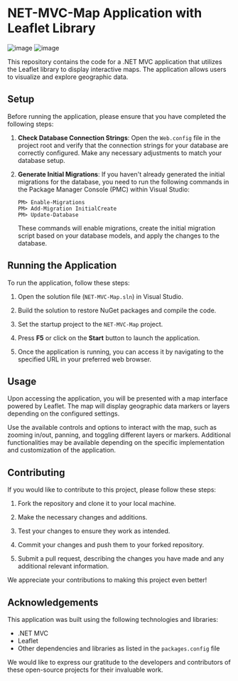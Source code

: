 # NET-MVC-Map Application with Leaflet Library
![image](https://github.com/ZeddHp/NET-MVC-Maps/assets/68005483/10f8d101-3f92-4b1a-8936-3f0f415d3edc)
![image](https://github.com/ZeddHp/NET-MVC-Maps/assets/68005483/4d83e098-bce6-4427-8383-21a82cd5af14)

This repository contains the code for a .NET MVC application that utilizes the Leaflet library to display interactive maps. The application allows users to visualize and explore geographic data.

## Setup

Before running the application, please ensure that you have completed the following steps:

1. **Check Database Connection Strings**: Open the `Web.config` file in the project root and verify that the connection strings for your database are correctly configured. Make any necessary adjustments to match your database setup.

2. **Generate Initial Migrations**: If you haven't already generated the initial migrations for the database, you need to run the following commands in the Package Manager Console (PMC) within Visual Studio:

   ```
   PM> Enable-Migrations
   PM> Add-Migration InitialCreate
   PM> Update-Database
   ```

   These commands will enable migrations, create the initial migration script based on your database models, and apply the changes to the database.

## Running the Application

To run the application, follow these steps:

1. Open the solution file (`NET-MVC-Map.sln`) in Visual Studio.

2. Build the solution to restore NuGet packages and compile the code.

3. Set the startup project to the `NET-MVC-Map` project.

4. Press **F5** or click on the **Start** button to launch the application.

5. Once the application is running, you can access it by navigating to the specified URL in your preferred web browser.

## Usage

Upon accessing the application, you will be presented with a map interface powered by Leaflet. The map will display geographic data markers or layers depending on the configured settings.

Use the available controls and options to interact with the map, such as zooming in/out, panning, and toggling different layers or markers. Additional functionalities may be available depending on the specific implementation and customization of the application.

## Contributing

If you would like to contribute to this project, please follow these steps:

1. Fork the repository and clone it to your local machine.

2. Make the necessary changes and additions.

3. Test your changes to ensure they work as intended.

4. Commit your changes and push them to your forked repository.

5. Submit a pull request, describing the changes you have made and any additional relevant information.

We appreciate your contributions to making this project even better!


## Acknowledgements

This application was built using the following technologies and libraries:

- .NET MVC
- Leaflet
- Other dependencies and libraries as listed in the `packages.config` file

We would like to express our gratitude to the developers and contributors of these open-source projects for their invaluable work.
